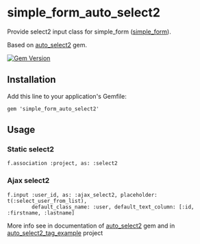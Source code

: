 # simple_form_auto_select2

Provide select2 input class for simple_form ([simple_form](https://github.com/plataformatec/simple_form)).

Based on [auto_select2](https://github.com/Loriowar/auto_select2) gem.

[![Gem Version](https://badge.fury.io/rb/simple_form_auto_select2.png)](http://badge.fury.io/rb/simple_form_auto_select2)

## Installation

Add this line to your application's Gemfile:

    gem 'simple_form_auto_select2'

## Usage

### Static select2

    f.association :project, as: :select2

### Ajax select2

    f.input :user_id, as: :ajax_select2, placeholder: t(:select_user_from_list),
            default_class_name: :user, default_text_column: [:id, :firstname, :lastname]

More info see in documentation of [auto_select2](https://github.com/Loriowar/auto_select2) gem 
and in [auto_select2_tag_example](https://github.com/Loriowar/auto_select2_tag_example) project
